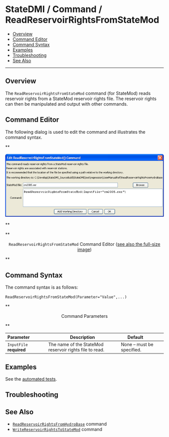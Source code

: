 # StateDMI / Command / ReadReservoirRightsFromStateMod #

* [Overview](#overview)
* [Command Editor](#command-editor)
* [Command Syntax](#command-syntax)
* [Examples](#examples)
* [Troubleshooting](#troubleshooting)
* [See Also](#see-also)

-------------------------

## Overview ##

The `ReadReservoirRightsFromStateMod` command (for StateMod)
reads reservoir rights from a StateMod reservoir rights file.
The reservoir rights can then be manipulated and output with other commands.

## Command Editor ##

The following dialog is used to edit the command and illustrates the command syntax.

**<p style="text-align: center;">
![ReadReservoirRightsFromStateMod](ReadReservoirRightsFromStateMod.png)
</p>**

**<p style="text-align: center;">
`ReadReservoirRightsFromStateMod` Command Editor (<a href="../ReadReservoirRightsFromStateMod.png">see also the full-size image</a>)
</p>**

## Command Syntax ##

The command syntax is as follows:

```text
ReadReservoirRightsFromStateMod(Parameter="Value",...)
```
**<p style="text-align: center;">
Command Parameters
</p>**

| **Parameter**&nbsp;&nbsp;&nbsp;&nbsp;&nbsp;&nbsp;&nbsp;&nbsp;&nbsp;&nbsp;&nbsp;&nbsp; | **Description** | **Default**&nbsp;&nbsp;&nbsp;&nbsp;&nbsp;&nbsp;&nbsp;&nbsp;&nbsp;&nbsp; |
| --------------|-----------------|----------------- |
| `InputFile`<br>**required** | The name of the StateMod reservoir rights file to read. | None – must be specified. |

## Examples ##

See the [automated tests](https://github.com/OpenCDSS/cdss-app-statedmi-test/tree/master/test/regression/commands/ReadReservoirRightsFromStateMod).

## Troubleshooting ##

## See Also ##

* [`ReadReservoirRightsFromHydroBase`](../ReadReservoirRightsFromHydroBase/ReadReservoirRightsFromHydroBase.md) command
* [`WriteReservoirRightsToStateMod`](../WriteReservoirRightsToStateMod/WriteReservoirRightsToStateMod.md) command
